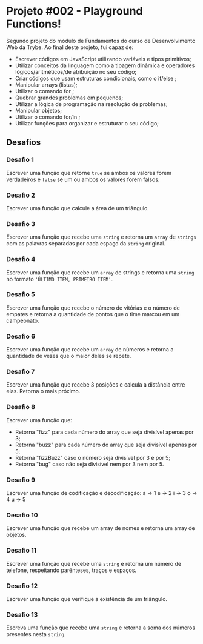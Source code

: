 # Projeto #002 - Playground Functions!

Segundo projeto do módulo de Fundamentos do curso de Desenvolvimento Web da Trybe. Ao final deste projeto, fui capaz de:

- Escrever códigos em JavaScript utilizando variáveis e tipos primitivos;
- Utilizar conceitos da linguagem como a tipagem dinâmica e operadores lógicos/aritméticos/de atribuição no seu código;
- Criar códigos que usam estruturas condicionais, como o if/else ;
- Manipular arrays (listas);
- Utilizar o comando for ;
- Quebrar grandes problemas em pequenos;
- Utilizar a lógica de programação na resolução de problemas;
- Manipular objetos;
- Utilizar o comando for/in ;
- Utilizar funções para organizar e estruturar o seu código;

## Desafios

### Desafio 1
Escrever uma função que retorne `true` se ambos os valores forem verdadeiros e `false` se um  ou ambos os valores forem falsos.
### Desafio 2
Escrever uma função que calcule a área de um triângulo.
### Desafio 3
Escrever uma função que recebe uma `string` e retorna um `array` de `strings` com as palavras separadas por cada espaço da `string` original.
### Desafio 4
Escrever uma função que recebe um `array` de strings e retorna uma `string` no formato `'ÚLTIMO ITEM, PRIMEIRO ITEM'`.
### Desafio 5
Escrever uma função que recebe o número de vitórias e o número de empates e retorna a quantidade de pontos que o time marcou em um campeonato.
### Desafio 6
Escrever uma função que recebe um `array` de números e retorna a quantidade de vezes que o maior deles se repete.
### Desafio 7
Escrever uma função que recebe 3 posições e calcula a distância entre elas. Retorna o mais próximo.
### Desafio 8
Escrever uma função que:
  - Retorna "fizz" para cada número do array que seja divisível apenas por 3;
  - Retorna "buzz" para cada número do array que seja divisível apenas por 5;
  - Retorna "fizzBuzz" caso o número seja divisível por 3 e por 5;
  - Retorna "bug" caso não seja divisível nem por 3 nem por 5.
### Desafio 9
Escrever uma função de codificação e decodificação:
a -> 1
e -> 2
i -> 3
o -> 4
u -> 5
### Desafio 10
Escrever uma função que recebe um array de nomes e retorna um array de objetos.
### Desafio 11
Escrever uma função que recebe uma `string` e retorna um número de telefone, respeitando parênteses, traços e espaços.
### Desafio 12
Escrever uma função que verifique a existência de um triângulo.

### Desafio 13
Escreva uma função que recebe uma `string` e retorna a soma dos números presentes nesta `string`.